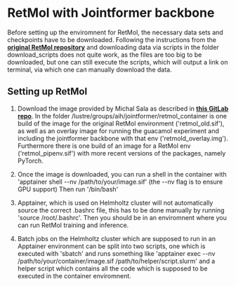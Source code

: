 # RetMol with Jointformer backbone

Before setting up the enviromnent for RetMol, the necessary data sets and checkpoints have to be downloaded. Following the instructions from the [**original RetMol repository**](https://github.com/NVlabs/RetMol) and downloading data via scripts in the folder download_scripts does not quite work, as the files are too big to be downloaded, but one can still execute the scripts, which will output a link on terminal, via which one can manually download the data.
## Setting up RetMol
1. Download the image provided by Michal Sala as described in [**this GitLab repo**](https://gitlab.com/havaker/retmol).
In the folder /lustre/groups/aih/jointformer/retmol_container is one build of the image for the original RetMol environment ('retmol_old.sif'), as well as an overlay image for running the guacamol experiment and including the jointformer backbone with that env ('retmold_overlay.img'). 
Furthermore there is one build of an image for a RetMol env ('retmol_pipenv.sif') with more recent versions of the packages, namely PyTorch.

2. Once the image is downloaded, you can run a shell in the container with
'apptainer shell --nv /path/to/your/image.sif'
(the --nv flag is to ensure GPU support)
Then run '/bin/bash'

3. Apptainer, which is used on Helmholtz cluster will not automatically source the correct .bashrc file, this has to be done manually by running 'source /root/.bashrc'. Then you should be in an enviromnent where you can run RetMol training and inference. 

4. Batch jobs on the Helmholtz cluster which are supposed to run in an Apptainer environment can be split into two scripts, one which is executed with 'sbatch' and runs something like 
'apptainer exec --nv /path/to/your/container/image.sif /path/to/helper/script.slurm'
and a helper script which contains all the code which is supposed to be executed in the container enviromnent.